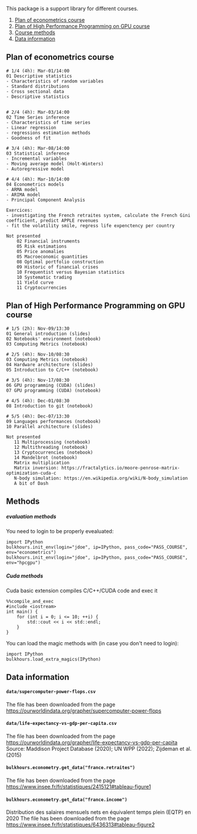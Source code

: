 This package is a support library for different courses. 

1. [Plan of econometrics course](#planeco)
2. [Plan of High Performance Programming on GPU course](#planhpc)
3. [Course methods](#methods)
4. [Data information](#data)


## Plan of econometrics course <a name="planeco"></a>

```
# 1/4 (4h): Mar-01/14:00
01 Descriptive statistics 
- Characteristics of random variables
- Standard distributions
- Cross sectional data
- Descriptive statistics


# 2/4 (4h): Mar-03/14:00
02 Time Series inference
- Characteristics of time series
- Linear regression
- regressions estimation methods
- Goodness of fit

# 3/4 (4h): Mar-08/14:00
03 Statistical inference
- Incremental variables
- Moving average model (Holt-Winters)
- Autoregressive model

# 4/4 (4h): Mar-10/14:00
04 Econometrics models
- ARMA model
- ARIMA model
- Principal Component Analysis

Exercices: 
- investigating the French retraites system, calculate the French Gini coefficient, predict APPLE revenues
- fit the volatility smile, regress life expenctency per country

Not presented
    02 Financial instruments
    05 Risk estimations
    05 Price anomalies
    05 Macroeconomic quantities
    08 Optimal portfolio construction
    09 Historic of financial crises
    10 Frequentist versus Bayesian statistics
    10 Systematic trading
    11 Yield curve
    11 Cryptocurrencies
```


## Plan of High Performance Programming on GPU course <a name="planhpc"></a>

```
# 1/5 (2h): Nov-09/13:30
01 General introduction (slides)
02 Notebooks' environment (notebook)
03 Computing Metrics (notebook)

# 2/5 (4h): Nov-10/08:30
03 Computing Metrics (notebook)
04 Hardware architecture (slides)
05 Introduction to C/C++ (notebook)

# 3/5 (4h): Nov-17/08:30
06 GPU programming (CUDA) (slides)
07 GPU programming (CUDA) (notebook)

# 4/5 (4h): Dec-01/08:30
08 Introduction to git (notebook)

# 5/5 (4h): Dec-07/13:30
09 Languages performances (notebook)
10 Parallel architecture (slides)

Not presented
   11 Multiprocessing (notebook)
   12 Multithreading (notebook)
   13 Cryptocurrencies (notebook)
   14 Mandelbrot (notebook)
   Matrix multiplication
   Matrix inversion: https://fractalytics.io/moore-penrose-matrix-optimization-cuda-c
   N-body simulation: https://en.wikipedia.org/wiki/N-body_simulation
   A bit of Dash
```

## Methods <a name="methods"></a>

##### evaluation methods

You need to login to be properly evealuated:
```python:
import IPython
bulkhours.init_env(login="jdoe", ip=IPython, pass_code="PASS_COURSE", env="econometrics")
bulkhours.init_env(login="jdoe", ip=IPython, pass_code="PASS_COURSE", env="hpcgpu")
```

##### Cuda methods

Cuda basic extension compiles C/C++/CUDA code and exec it
```c:
%%compile_and_exec
#include <iostream>
int main() {
    for (int i = 0; i <= 10; ++i) {
        std::cout << i << std::endl;
    }
}
```

You can load the magic methods with (in case you don't need to login):
```python:
import IPython
bulkhours.load_extra_magics(IPython)
```


## Data information<a name="data"></a>

#### `data/supercomputer-power-flops.csv`
The file has been downloaded from the page https://ourworldindata.org/grapher/supercomputer-power-flops

#### `data/life-expectancy-vs-gdp-per-capita.csv`
The file has been downloaded from the page https://ourworldindata.org/grapher/life-expectancy-vs-gdp-per-capita
Source: Maddison Project Database (2020); UN WPP (2022); Zijdeman et al. (2015)

#### `bulkhours.econometry.get_data("france.retraites")`
The file has been downloaded from the page https://www.insee.fr/fr/statistiques/2415121#tableau-figure1

#### `bulkhours.econometry.get_data("france.income")`
Distribution des salaires mensuels nets en équivalent temps plein (EQTP) en 2020
The file has been downloaded from the page https://www.insee.fr/fr/statistiques/6436313#tableau-figure2
